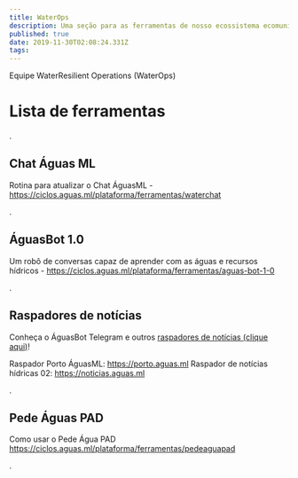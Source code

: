 ```yaml
---
title: WaterOps
description: Uma seção para as ferramentas de nosso ecossistema ecomunicativo
published: true
date: 2019-11-30T02:08:24.331Z
tags: 
---
```


Equipe WaterResilient Operations (WaterOps)


# Lista de ferramentas

.
## Chat Águas ML

Rotina para atualizar o Chat ÁguasML - https://ciclos.aguas.ml/plataforma/ferramentas/waterchat

.
## ÁguasBot 1.0

Um robô de conversas capaz de aprender com as águas e recursos hídricos - https://ciclos.aguas.ml/plataforma/ferramentas/aguas-bot-1-0

.
## Raspadores de notícias
Conheça o ÁguasBot Telegram e outros [raspadores de notícias (clique aqui)](https://ciclos.aguas.ml/plataforma/raspadores "Raspadores ÁguasML")!

Raspador Porto ÁguasML: https://porto.aguas.ml 
Raspador de notícias hídricas 02: https://noticias.aguas.ml


.
## Pede Águas PAD

Como usar o Pede Água PAD
https://ciclos.aguas.ml/plataforma/ferramentas/pedeaguapad

.